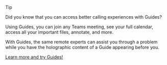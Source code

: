 > [!TIP]
> Did you know that you can access better calling experiences with Guides?
>
> Using Guides, you can join any Teams meeting, see your full calendar, access all your important files, annotate, and more.  
>
> With Guides, the same remote experts can assist you through a problem while you have the holographic content of a Guide appearing before you.  
>
> [Learn more and try Guides!](Aka.ms/tryguides)
